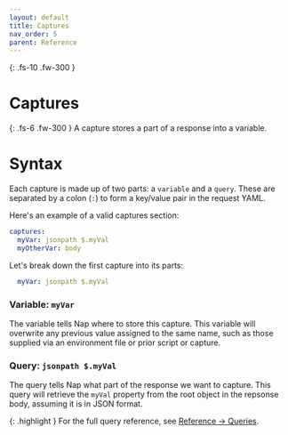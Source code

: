 ```yaml
---
layout: default
title: Captures
nav_order: 5
parent: Reference
---
```


{: .fs-10 .fw-300 }
# Captures

{: .fs-6 .fw-300 }
A capture stores a part of a response into a variable.

# Syntax

Each capture is made up of two parts: a `variable` and a `query`. These are separated by a colon (`:`) to form a key/value pair in the request YAML.

Here's an example of a valid captures section:

```yml
captures:
  myVar: jsonpath $.myVal
  myOtherVar: body
```

Let's break down the first capture into its parts:

```yaml
  myVar: jsonpath $.myVal
```

### Variable: `myVar`

The variable tells Nap where to store this capture. This variable will overwrite any previous value assigned to the same name, such as those supplied via an environment file or prior script or capture.

### Query: `jsonpath $.myVal`

The query tells Nap what part of the response we want to capture. This query will retrieve the `myVal` property from the root object in the repsonse body, assuming it is in JSON format.

{: .highlight }
For the full query reference, see [Reference -> Queries](/reference/queries).